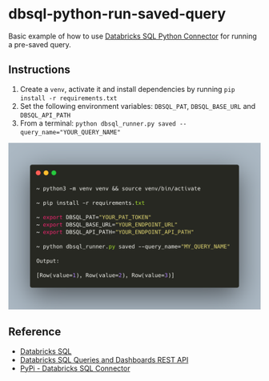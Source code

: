 # dbsql-python-run-saved-query
Basic example of how to use [Databricks SQL Python Connector](https://docs.databricks.com/dev-tools/python-sql-connector.html) for running a pre-saved query.

## Instructions

1. Create a ```venv```, activate it and install dependencies by running ```pip install -r requirements.txt```
2. Set the following environment variables: ```DBSQL_PAT```, ```DBSQL_BASE_URL``` and ```DBSQL_API_PATH```
3. From a terminal: ```python dbsql_runner.py saved --query_name="YOUR_QUERY_NAME"```

<img src="https://github.com/rafaelvp-db/dbsql-python-run-saved-query/blob/main/img/carbon.png?raw=true" />

## Reference

* [Databricks SQL](https://databricks.com/product/databricks-sql)
* [Databricks SQL Queries and Dashboards REST API](https://docs.databricks.com/sql/api/queries-dashboards.html)
* [PyPi - Databricks SQL Connector](https://pypi.org/project/databricks-sql-connector/)

